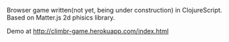 Browser game written(not yet, being under construction) in ClojureScript.
Based on Matter.js 2d phisics library.

Demo at http://climbr-game.herokuapp.com/index.html
